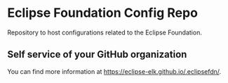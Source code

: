 # Eclipse Foundation Config Repo

Repository to host configurations related to the Eclipse Foundation.

## Self service of your GitHub organization

You can find more information at <https://eclipse-elk.github.io/.eclipsefdn/>.
